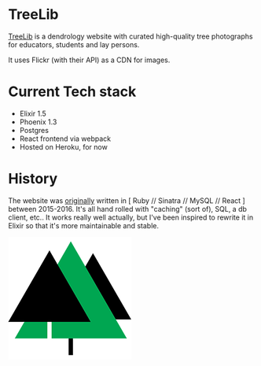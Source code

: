 # TreeLib 

[TreeLib](http://treelib.ca) is a dendrology website with curated high-quality tree photographs for educators, students and lay persons. 

It uses Flickr (with their API) as a CDN for images.

# Current Tech stack

* Elixir 1.5
* Phoenix 1.3 
* Postgres 
* React frontend via webpack
* Hosted on Heroku, for now

# History

The website was [originally](https://github.com/nbw/treelib) written in [ Ruby // Sinatra // MySQL // React ] between 2015-2016. It's all hand rolled with "caching" (sort of), SQL, a db client, etc.. It works really well actually, but I've been inspired to rewrite it in Elixir so that it's more maintainable and stable. 

![treelib](assets/assets/images/logo.png)
